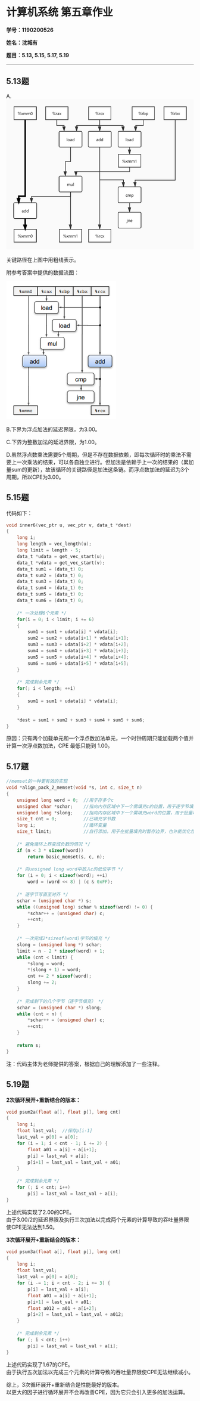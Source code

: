 # 计算机系统  第五章作业

**学号：1190200526**

**姓名：沈城有**

**题目：5.13, 5.15, 5.17, 5.19**

---

## 5.13题

A.<img src="5.13_A.png" style="zoom: 67%;" />

关键路径在上图中用粗线表示。

附参考答案中提供的数据流图：

<img src="5.13_A_ans.png" style="zoom: 100%;" />

B.下界为浮点加法的延迟界限，为3.00。

C.下界为整数加法的延迟界限，为1.00。

D.虽然浮点数乘法需要5个周期，但是不存在数据依赖，即每次循环时的乘法不需要上一次乘法的结果，可以各自独立进行。但加法是依赖于上一次的结果的（累加量sum的更新），故该循环的关键路径是加法这条链。而浮点数加法的延迟为3个周期，所以CPE为3.00。

## 5.15题

代码如下：

```c
void inner6(vec_ptr u, vec_ptr v, data_t *dest)
{
    long i;
    long length = vec_length(u);
    long limit = length - 5;
    data_t *udata = get_vec_start(u);
    data_t *vdata = get_vec_start(v);
    data_t sum1 = (data_t) 0;
    data_t sum2 = (data_t) 0;
    data_t sum3 = (data_t) 0;
    data_t sum4 = (data_t) 0;
    data_t sum5 = (data_t) 0;
    data_t sum6 = (data_t) 0;
    
    /* 一次处理6个元素 */
    for(i = 0; i < limit; i += 6)
    {
        sum1 = sum1 + udata[i] * vdata[i];
        sum2 = sum2 + udata[i+1] * vdata[i+1];
        sum3 = sum3 + udata[i+2] * vdata[i+2];
        sum4 = sum4 + udata[i+3] * vdata[i+3];
        sum5 = sum5 + udata[i+4] * vdata[i+4];
        sum6 = sum6 + udata[i+5] * vdata[i+5];
    }
    
    /* 完成剩余元素 */
    for(; i < length; ++i)
    {
        sum1 = sum1 + udata[i] * vdata[i];
    }
    
    *dest = sum1 + sum2 + sum3 + sum4 + sum5 + sum6;
}
```

原因：只有两个加载单元和一个浮点数加法单元，一个时钟周期只能加载两个值并计算一次浮点数加法，CPE 最低只能到 1.00。

## 5.17题

```c
//memset的一种更有效的实现
void *align_pack_2_memset(void *s, int c, size_t n)
{
    unsigned long word = 0;  //用于存多个c
    unsigned char *schar;    //指向内存区域中下一个需填充c的位置，用于逐字节填充
    unsigned long *slong;    //指向内存区域中下一个需填充word的位置，用于批量填充
    size_t cnt = 0;          //已填充字节数
    long i;                  //循环变量
    size_t limit;            //自行添加，用于在批量填充时暂存边界，也许能优化性能
    
    /* 避免循环上界变成负数的情况 */
    if (n < 3 * sizeof(word))
        return basic_memset(s, c, n);
    
    /* 向unsigned long word中放入c的低位字节 */
    for (i = 0; i < sizeof(word); ++i)
        word = (word << 8) | (c & 0xFF);
    
    /* 逐字节写直至对齐 */
    schar = (unsigned char *) s;
    while ((unsigned long) schar % sizeof(word) != 0) {
        *schar++ = (unsigned char) c;
        ++cnt;
    }
    
    /* 一次完成2*sizeof(word)字节的填充 */
    slong = (unsigned long *) schar;
    limit = n - 2 * sizeof(word) + 1;
    while (cnt < limit) {
        *slong = word;
        *(slong + 1) = word;
        cnt += 2 * sizeof(word);
        slong += 2;
    }
    
    /* 完成剩下的几个字节（逐字节填充） */
    schar = (unsigned char *) slong;
    while (cnt < n) {
        *schar++ = (unsigned char) c;
        ++cnt;
    }
    
    return s;
}
```

注：代码主体为老师提供的答案，根据自己的理解添加了一些注释。

## 5.19题

**2次循环展开+重新结合的版本：**

```c
void psum2a(float a[], float p[], long cnt)
{
    long i;
    float last_val;  //保存p[i-1]
    last_val = p[0] = a[0];
    for (i = 1; i < cnt - 1; i += 2) {
        float a01 = a[i] + a[i+1];
        p[i] = last_val + a[i];
        p[i+1] = last_val = last_val + a01;
    }
    
    /* 完成剩余元素 */
    for (; i < cnt; i++)
        p[i] = last_val = last_val + a[i];
}
```

上述代码实现了2.00的CPE。  
由于3.00/2的延迟界限及执行三次加法以完成两个元素的计算导致的吞吐量界限使CPE无法达到1.50。

**3次循环展开+重新结合的版本：**

```c
void psum3a(float a[], float p[], long cnt)
{
    long i;
    float last_val;
    last_val = p[0] = a[0];
    for (i -= 1; i < cnt - 2; i += 3) {
        p[i] = last_val + a[i];
        float a01 = a[i] + a[i+1];
        p[i+1] = last_val + a01;
        float a012 = a01 + a[i+2];
        p[i+2] = last_val = last_val + a012;
    }
    
    /* 完成剩余元素 */
    for (; i < cnt; i++)
        p[i] = last_val = last_val + a[i];
}
```

上述代码实现了1.67的CPE。  
由于执行五次加法以完成三个元素的计算导致的吞吐量界限使CPE无法继续减小。

综上，3次循环展开+重新结合是性能最好的版本。  
以更大的因子进行循环展开不会再改善CPE，因为它只会引入更多的加法运算。
